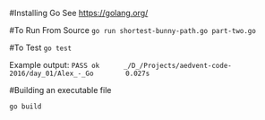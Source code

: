 #Installing Go
See https://golang.org/

#To Run From Source
`go run shortest-bunny-path.go part-two.go`

#To Test
`go test`

Example output:
`PASS
ok      _/D_/Projects/aedvent-code-2016/day_01/Alex_-_Go        0.027s`

#Building an executable file

`go build`